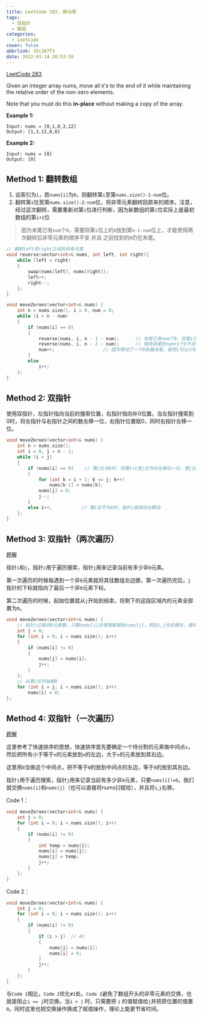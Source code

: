 ```yaml
---
title: LeetCode 283. 移动零
tags:
  - 双指针
  - 数组
categories:
  - LeetCode
cover: false
abbrlink: 35c387f3
date: 2022-03-14 20:53:59
---
```


[LeetCode 283](https://leetcode-cn.com/problems/move-zeroes/)

Given an integer array nums, move all `0`'s to the end of it while maintaining the relative order of the non-zero elements.

Note that you must do this **in-place** without making a copy of the array.

**Example 1:**

    Input: nums = [0,1,0,3,12]
    Output: [1,3,12,0,0]


**Example 2:**

    Input: nums = [0]
    Output: [0]



## Method 1: 翻转数组
1. 设索引为`i`，若`nums[i]`为`0`，则翻转第`i`至第`nums.size()-1-num`位。
2. 翻转第`i`位至第`nums.size()-2-num`位，将非零元素翻转回原来的顺序。注意，经过这次翻转，需要重新对第`i`位进行判断，因为新数组的第`i`位实际上是最初数组的第`i+1`位

> 因为末尾已有`num`个`0`，需要将第`i`位上的`0`放到第`n-1-num`位上，才能使得两次翻转后非零元素的顺序不变 并且 之前找到的`0`仍在末尾。

```cpp
// 翻转left至right之间的所有元素
void reverse(vector<int>& nums, int left, int right){
    while (left < right)
    {
        swap(nums[left], nums[right]);
        left++;
        right--;
    };
}
```

```cpp
void moveZeroes(vector<int>& nums) {
    int n = nums.size(), i = 0, num = 0;
    while (i < n - num)
    {
        if (nums[i] == 0)
        {
            reverse(nums, i, n - 1 - num);      // 末尾已有num个0，将第i位上的0放到第n-1-num位上，执行翻转操作
            reverse(nums, i, n - 2 - num);      // 保持末尾的num+1个0不动，翻转第i位至第n-2-num位，可使非零元素恢复原顺序
            num++;                  // 因为移动了一个0到最末尾，故而i可以少移动一位
        }
        else
            i++;
    };
}
```

## Method 2: 双指针
使用双指针，左指针指向当前的搜索位置，右指针指向补0位置。当左指针搜索到0时，将左指针与右指针之间的数左移一位，右指针位置赋0，同时右指针左移一位。
```cpp
void moveZeroes(vector<int>& nums) {
    int n = nums.size();
    int i = 0, j = n - 1;
    while (i < j)
    {
        if (nums[i] == 0)    // 第i位为0时，将第i+1至j位均向左移动一位，第j位赋值0，向左移动指针j
        {
            for (int k = i + 1; k <= j; k++)
                nums[k-1] = nums[k];
            nums[j] = 0;
            j--;
        }
        else i++;           // 第i位不为0时，指针i继续向右移动
    };
}
```

## Method 3: 双指针（两次遍历）
[题解](https://leetcode-cn.com/problems/move-zeroes/solution/dong-hua-yan-shi-283yi-dong-ling-by-wang_ni_ma/)

指针`i`和`j`，指针`i`用于遍历搜索，指针`j`用来记录当前有多少非`0`元素。

第一次遍历的时候每遇到一个非`0`元素就将其往数组左边挪，第一次遍历完后，`j`指针的下标就指向了最后一个非`0`元素下标。

第二次遍历的时候，起始位置就从`j`开始到结束，将剩下的这段区域内的元素全部置为`0`。
```cpp
void moveZeroes(vector<int>& nums) {
    // 指针j记录非0元素数，只要nums[i]非零就都赋给nums[j]，然后i,j向右移位，循环终止时，j所在位置是最后一个非0元素的下一位，即，赋0的起点
    int j = 0;
    for (int i = 0; i < nums.size(); i++)
    {
        if (nums[i] != 0)
        {
            nums[j] = nums[i];
            j++;
        }
    };
    // 从第j位开始赋0
    for (int i = j; i < nums.size(); i++)
        nums[i] = 0;
};
```

## Method 4: 双指针（一次遍历）
[题解](https://leetcode-cn.com/problems/move-zeroes/solution/dong-hua-yan-shi-283yi-dong-ling-by-wang_ni_ma/)

这里参考了快速排序的思想，快速排序首先要确定一个待分割的元素做中间点`x`，然后把所有小于等于`x`的元素放到`x`的左边，大于`x`的元素放到其右边。

这里用`0`当做这个中间点，把不等于`0`的放到中间点的左边，等于`0`的放到其右边。

指针`i`用于遍历搜索，指针`j`用来记录当前有多少非`0`元素，只要`nums[i]!=0`，我们就交换`nums[i]`和`nums[j]`（也可以直接将nums[i]赋给），并且将`i`,`j`右移。

Code 1：
```cpp
void moveZeroes(vector<int>& nums) {
    int j = 0;
    for (int i = 0; i < nums.size(); i++)
    {
        if (nums[i] != 0)
        {
            int temp = nums[i];
            nums[i] = nums[j];
            nums[j] = temp;
            j++;
        }
    };
}
```

Code 2：
```cpp
void moveZeroes(vector<int>& nums) {
    int j = 0;
    for (int i = 0; i < nums.size(); i++)
    {
        if (nums[i] != 0)
        {
            if (i > j)  // #1
            {
                nums[j] = nums[i];
                nums[i] = 0;
            }
            j++;
        }
    };
}
```

与`Code 1`相比，`Code 2`优化`#1`处。`Code 2`避免了数组开头的非零元素的交换，也就是阻止`i == j`时交换。当`i > j` 时，只需要把 `i` 的值赋值给`j`并把原位置的值置`0`。同时这里也把交换操作换成了赋值操作，理论上能更节省时间。